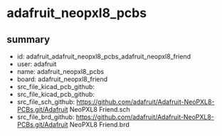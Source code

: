# adafruit_neopxl8_pcbs
 
## summary 
* id: adafruit_adafruit_neopxl8_pcbs_adafruit_neopxl8_friend
* user: adafruit
* name: adafruit_neopxl8_pcbs
* board: adafruit_neopxl8_friend
* src_file_kicad_pcb_github: 
* src_file_kicad_pcb_github: 
* src_file_sch_github: https://github.com/adafruit/Adafruit-NeoPXL8-PCBs.git/Adafruit NeoPXL8 Friend.sch
* src_file_brd_github: https://github.com/adafruit/Adafruit-NeoPXL8-PCBs.git/Adafruit NeoPXL8 Friend.brd



